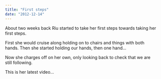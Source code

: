 ```yaml
---
title: "First steps"
date: "2012-12-14"
---
```


About two weeks back Riu started to take her first steps towards taking her first steps.

First she would cruise along holding on to chairs and things with both hands. Then she started holding our hands, then one hand…

Now she charges off on her own, only looking back to check that we are still following.

This is her latest video…
